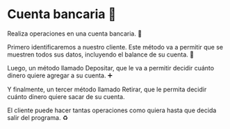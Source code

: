 # Cuenta bancaria :money_with_wings:

Realiza operaciones en una cuenta bancaria. :necktie:

Primero identificaremos a nuestro cliente. Este método
va a permitir que se muestren todos sus datos,
incluyendo el balance de su cuenta. :passport_control:

Luego, un método llamado Depositar, que le va a permitir
decidir cuánto dinero quiere agregar a su cuenta. :heavy_plus_sign:

Y finalmente, un tercer método llamado
Retirar, que le permita decidir cuánto dinero quiere sacar de su cuenta. 

El cliente puede
hacer tantas operaciones como quiera hasta que decida salir del programa. :recycle:

 

